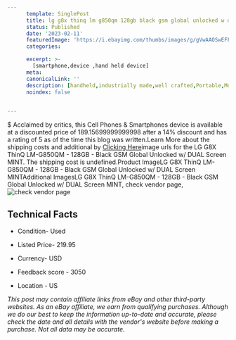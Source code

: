 ```yaml
---
      template: SinglePost
      title: lg g8x thinq lm g850qm 128gb black gsm global unlocked w dual screen mint
      status: Published
      date: '2023-02-11'
      featuredImage: 'https://i.ebayimg.com/thumbs/images/g/gVwAAOSwEFFjAtC2/s-l225.jpg'
      categories: 

      excerpt: >-
        [smartphone,device ,hand held device]
      meta:
      canonicalLink: ''
      description: [handheld,industrially made,well crafted,Portable,Mobile,Compact,Convenient,Lightweight,Maneuverable,Man-portable,Miniature,Carriable,Hand-held,Light,Holdable,Transportable,Mobile device,Pocket-sized,On-the-go,Wireless,Cordless,Compact size,Convenient size, smartphone,device ,hand held device]
      noindex: false

        
---
```

$
    Acclaimed by critics, this Cell Phones & Smartphones device is available at a discounted price of 189.15699999999998 after a 14% discount and has a rating of 5 as of the time this blog was written.Learn More about the shipping costs and additional by [Clicking Here](https://www.ebay.com/itm/304766766404?hash=item46f583cd44%3Ag%3AgVwAAOSwEFFjAtC2&mkevt=1&mkcid=1&mkrid=711-53200-19255-0&campid=%253CePNCampaignId%253E&customid=%253CreferenceId%253E&toolid=10049)image urls for the LG G8X ThinQ LM-G850QM - 128GB - Black GSM Global Unlocked w/ DUAL Screen MINT. The shipping cost is undefined.Product ImageLG G8X ThinQ LM-G850QM - 128GB - Black GSM Global Unlocked w/ DUAL Screen MINTAdditional ImagesLG G8X ThinQ LM-G850QM - 128GB - Black GSM Global Unlocked w/ DUAL Screen MINT, check vendor page, ![check vendor page](https://origin-galleryplus.ebayimg.com/ws/web/304766766404_2_0_1/225x225.jpg,https://origin-galleryplus.ebayimg.com/ws/web/304766766404_3_0_1/225x225.jpg,https://origin-galleryplus.ebayimg.com/ws/web/304766766404_4_0_1/225x225.jpg,https://origin-galleryplus.ebayimg.com/ws/web/304766766404_5_0_1/225x225.jpg,https://origin-galleryplus.ebayimg.com/ws/web/304766766404_6_0_1/225x225.jpg,https://origin-galleryplus.ebayimg.com/ws/web/304766766404_7_0_1/225x225.jpg,https://origin-galleryplus.ebayimg.com/ws/web/304766766404_8_0_1/225x225.jpg,https://origin-galleryplus.ebayimg.com/ws/web/304766766404_9_0_1/225x225.jpg)
    
    

 ## Technical Facts 



     
      

 - Condition- Used 


      

 - Listed Price- 219.95 


      

 - Currency- USD 


      

 - Feedback score - 3050 


      

 - Location - US 


      
      

 *_This post may contain affiliate links from eBay and other third-party websites. As an eBay affiliate, we earn from qualifying purchases. Although we do our best to keep the information up-to-date and accurate, please check the date and all details with the vendor's website before making a purchase. Not all data may be accurate._*



    
    
    
    
    